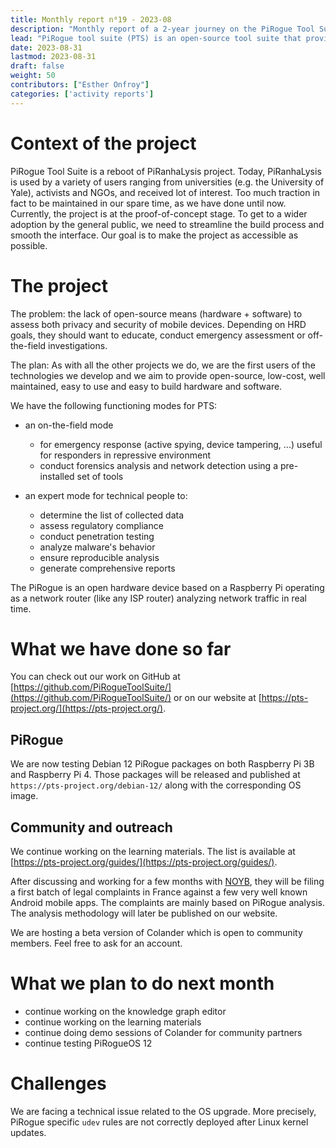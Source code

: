 ```yaml
---
title: Monthly report n⁰19 - 2023-08
description: "Monthly report of a 2-year journey on the PiRogue Tool Suite project"
lead: "PiRogue tool suite (PTS) is an open-source tool suite that provides a comprehensive mobile forensic and network traffic analysis platform."
date: 2023-08-31
lastmod: 2023-08-31
draft: false
weight: 50
contributors: ["Esther Onfroy"]
categories: ['activity reports']
---
```


# Context of the project
PiRogue Tool Suite is a reboot of PiRanhaLysis project. Today, PiRanhaLysis is used by a variety of users ranging from universities (e.g. the University of Yale), activists and NGOs, and received lot of interest. Too much traction in fact to be maintained in our spare time, as we have done until now. Currently, the project is at the proof-of-concept stage. To get to a wider adoption by the general public, we need to streamline the build process and smooth the interface. Our goal is to make the project as accessible as possible.

# The project
The problem: the lack of open-source means (hardware + software) to assess both privacy and security of mobile devices. Depending on HRD goals, they should want to educate, conduct emergency assessment or off-the-field investigations.

The plan: As with all the other projects we do, we are the first users of the technologies we develop and we aim to provide open-source, low-cost, well maintained, easy to use and easy to build hardware and software. 

We have the following functioning modes for PTS:

- an on-the-field mode
  - for emergency response (active spying, device tampering, ...) useful for responders in repressive environment
  - conduct forensics analysis and network detection using a pre-installed set of tools

- an expert mode for technical people to:
  - determine the list of collected data
  - assess regulatory compliance
  - conduct penetration testing 
  - analyze malware's behavior
  - ensure reproducible analysis
  - generate comprehensive reports

The PiRogue is an open hardware device based on a Raspberry Pi operating as a network router (like any ISP router) analyzing network traffic in real time. 

# What we have done so far
You can check out our work on GitHub at [https://github.com/PiRogueToolSuite/](https://github.com/PiRogueToolSuite/) or on our website at [https://pts-project.org/](https://pts-project.org/). 

## PiRogue
We are now testing Debian 12 PiRogue packages on both Raspberry Pi 3B and Raspberry Pi 4. Those packages will be released and published at `https://pts-project.org/debian-12/` along with the corresponding OS image.

## Community and outreach
We continue working on the learning materials. The list is available at [https://pts-project.org/guides/](https://pts-project.org/guides/).

After discussing and working for a few months with [NOYB](https://noyb.eu), they will be filing a first batch of legal complaints in France against a few very well known Android mobile apps. The complaints are mainly based on PiRogue analysis. The analysis methodology will later be published on our website.

We are hosting a beta version of Colander which is open to community members. Feel free to ask for an account.

# What we plan to do next month
* continue working on the knowledge graph editor
* continue working on the learning materials
* continue doing demo sessions of Colander for community partners
* continue testing PiRogueOS 12

# Challenges
We are facing a technical issue related to the OS upgrade. More precisely, PiRogue specific `udev` rules are not correctly deployed after Linux kernel updates.